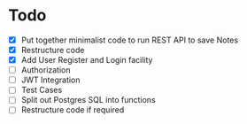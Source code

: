 
# Todo

- [x] Put together minimalist code to run REST API to save Notes
- [x] Restructure code
- [x] Add User Register and Login facility
- [ ] Authorization
- [ ] JWT Integration
- [ ] Test Cases
- [ ] Split out Postgres SQL into functions
- [ ] Restructure code if required